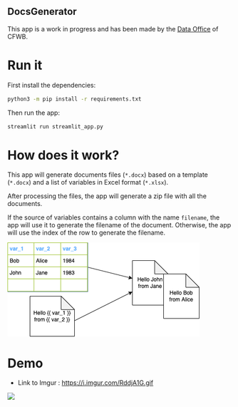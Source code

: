 ## DocsGenerator

This app is a work in progress and has been made by the [Data Office](https://github.com/data-cfwb) of CFWB.

# Run it

First install the dependencies:

```bash
python3 -m pip install -r requirements.txt
```

Then run the app:

```bash
streamlit run streamlit_app.py
```

# How does it work?

This app will generate documents files (`*.docx`) based on a template (`*.docx`) and a list of variables in Excel format (`*.xlsx`).

After processing the files, the app will generate a zip file with all the documents.

If the source of variables contains a column with the name `filename`, the app will use it to generate the filename of the document. Otherwise, the app will use the index of the row to generate the filename.

![](https://raw.githubusercontent.com/data-cfwb/docsGenerator/main/schema.drawio.png)

# Demo

- Link to Imgur : <https://i.imgur.com/RddjA1G.gif>

<img src="https://i.imgur.com/RddjA1G.gif" />
